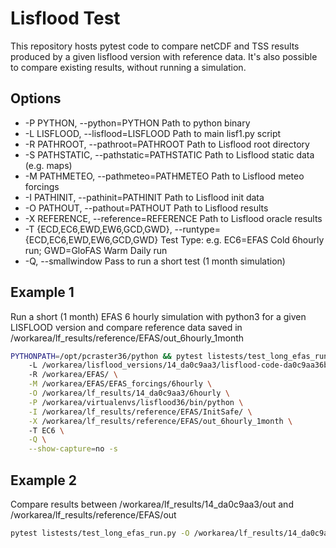 # Lisflood Test

This repository hosts pytest code to compare netCDF and TSS results produced by a given lisflood version 
with reference data.
It's also possible to compare existing results, without running a simulation.  

## Options

  * -P PYTHON, --python=PYTHON Path to python binary
  * -L LISFLOOD, --lisflood=LISFLOOD Path to main lisf1.py script
  * -R PATHROOT, --pathroot=PATHROOT Path to Lisflood root directory
  * -S PATHSTATIC, --pathstatic=PATHSTATIC Path to Lisflood static data (e.g. maps)
  * -M PATHMETEO, --pathmeteo=PATHMETEO Path to Lisflood meteo forcings
  * -I PATHINIT, --pathinit=PATHINIT Path to Lisflood init data
  * -O PATHOUT, --pathout=PATHOUT Path to Lisflood results
  * -X REFERENCE, --reference=REFERENCE Path to Lisflood oracle results
  * -T {ECD,EC6,EWD,EW6,GCD,GWD}, --runtype={ECD,EC6,EWD,EW6,GCD,GWD} Test Type: e.g. EC6=EFAS Cold 6hourly run; GWD=GloFAS Warm Daily run
  * -Q, --smallwindow  Pass to run a short test (1 month simulation)


## Example 1

Run a short (1 month) EFAS 6 hourly simulation with python3 for a given LISFLOOD version and compare reference data saved 
in /workarea/lf_results/reference/EFAS/out_6hourly_1month

```bash
PYTHONPATH=/opt/pcraster36/python && pytest listests/test_long_efas_run.py \ 
    -L /workarea/lisflood_versions/14_da0c9aa3/lisflood-code-da0c9aa36b117959ed14a52fba1fce532aaf0a57/src/lisf1.py \ 
    -R /workarea/EFAS/ \
    -M /workarea/EFAS/EFAS_forcings/6hourly \
    -O /workarea/lf_results/14_da0c9aa3/6hourly \
    -P /workarea/virtualenvs/lisflood36/bin/python \
    -I /workarea/lf_results/reference/EFAS/InitSafe/ \
    -X /workarea/lf_results/reference/EFAS/out_6hourly_1month \ 
    -T EC6 \
    -Q \
    --show-capture=no -s
```

## Example 2

Compare results between /workarea/lf_results/14_da0c9aa3/out and /workarea/lf_results/reference/EFAS/out

```bash
pytest listests/test_long_efas_run.py -O /workarea/lf_results/14_da0c9aa3/out -X /workarea/lf_results/reference/EFAS/out 
